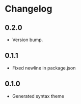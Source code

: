 # Changelog

## 0.2.0
* Version bump.

## 0.1.1
* Fixed newline in package.json

## 0.1.0
* Generated syntax theme
